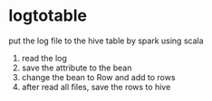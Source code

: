 # logtotable

put the log file to the hive table by spark
using scala

1. read the log
2. save the attribute to the bean
3. change the bean to Row and add to rows
4. after read all files, save the rows to hive
